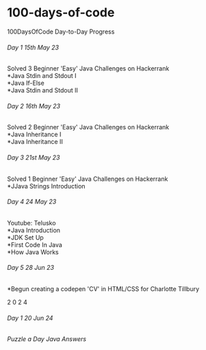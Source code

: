 # 100-days-of-code

100DaysOfCode Day-to-Day Progress
###### Day 1 15th May 23
Solved 3 Beginner 'Easy' Java Challenges on Hackerrank <br>
*Java Stdin and Stdout I<br>
*Java If-Else<br>
*Java Stdin and Stdout II<br>
###### Day 2 16th May 23
Solved 2 Beginner 'Easy' Java Challenges on Hackerrank <br>
*Java Inheritance I<br>
*Java Inheritance II<br>
###### Day 3 21st May 23
Solved 1 Beginner 'Easy' Java Challenges on Hackerrank <br>
*JJava Strings Introduction<br>
###### Day 4 24 May 23
Youtube: Telusko <br>
*Java Introduction<br>
*JDK Set Up<br>
*First Code In Java<br>
*How Java Works<br>
###### Day 5 28 Jun 23
*Begun creating a codepen 'CV' in HTML/CSS for Charlotte Tillbury<br>

2 0 2 4

###### Day 1 20 Jun 24
*Puzzle a Day Java Answers* 
